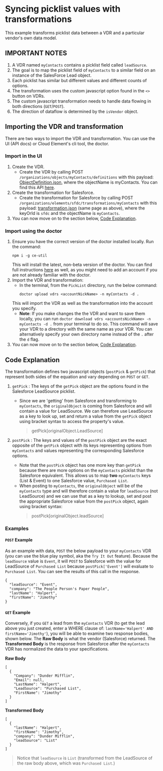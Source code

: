 # Syncing picklist values with transformations

This example transforms picklist data between a VDR and a particular vendor's own data model. 

## IMPORTANT NOTES
1. A VDR named `myContacts` contains a picklist field called `leadSource`.
2. The goal is to map the picklist field of `myContacts` to a similar field on an instance of the SalesForce Lead object.
3. Each picklist has similar but different values and different counts of options.
4. The transformation uses the custom javascript option found in the `<>` button on VDRs.
5. The custom javascript transformation needs to handle data flowing in both directions (`GET`/`POST`).
6. The direction of dataflow is determined by the `isVendor` object.

## Importing the VDR and transformation
There are two ways to import the VDR and transformation. You can use the UI (API docs) or Cloud Element's cli tool, the doctor.

### Import in the UI
1. Create the VDR.
    * Create the VDR by calling POST `/organizations/objects/myContacts/definitions` with this payload: [ObjectDefinition.json](myContacts/definition/objectDefinition.json), where the objectName is myContacts. You can find this API [here](https://my-staging.cloudelements.io/api-docs/platform/organizations).
2. Create the transformation for Salesforce.
    * Create the transformation for Salesforce by calling POST `/organizations/elements/sfdc/transformations/myContacts` with this payload: [transformation.json](myContacts/transformation/sfdc/transformation.json) (same page as above), where the keyOrId is `sfdc` and the objectName is `myContacts`.
3. You can now move on to the section below, [Code Explanation](#code-explanation).

### Import using the doctor
1. Ensure you have the correct version of the doctor installed locally. Run the command:
    ```
    npm i -g ce-util
    ```
    This will install the latest, non-beta version of the doctor. You can find full instructions [here](https://www.npmjs.com/package/ce-util) as well, as you might need to add an account if you are not already familiar with the doctor.
2. Import the VDR and transformation:
    * In the terminal, from the `PickList` directory, run the below command:
        ```
        doctor upload vdrs <accountNickName> -n myContacts -d . 
        ```
    This will import the VDR as well as the transformation into the account you specify.
    * **Note**: If you make changes the the VDR and want to save them locally, you can run `doctor download vdrs <accountsNickName> -n myContacts -d .` from your terminal to do so. This command will save your VDR to a directory with the same name as your VDR. You can alternatively specify your own directory name instead of the `.` after the `d` flag.
3. You can now move on to the section below, [Code Explanation](#code-explanation).

## <a name="code-explanation"></a>Code Explanation
The transformation defines two javascript objects (`postPick` & `getPick`) that represent both sides of the equation and vary depending on `POST` or `GET`.

1. `getPick` : The keys of the `getPick` object are the options found in the Salesforce LeadSource picklist. 
    * Since we are 'getting' from Salesforce and transforming to `myContacts`, the `originalObject` is coming from Salesforce and will contain a value for LeadSource. We can therefore use LeadSource as a key to look up, set and return a value from the `getPick` object using bracket syntax to access the property's value.
        > getPick[originalObject.LeadSource]

2. `postPick` : The keys and values of the `postPick` object are the exact opposite of the `getPick` object with its keys representing options from `myContacts` and values representing the corresponding Salesforce options.
    * Note that the `postPick` object has one more key than `getPick` because there are more options on the `myContacts` picklist than the Salesforce equivalent. This allows us to map **two** `myContacts` keys (List & Event) to one Salesforce value, `Purchased List`. 
    * When posting to `myContacts`, the `originalObject` will be of the `myContacts` type and will therefore contain a value for `leadSource` (not LeadSource) and we can use that as a key to lookup, set and post the appropriate Salesforce value from the `postPick` object, again using bracket syntax:
        > postPick[originalObject.leadSource]

### Examples
#### `POST` Example
As an example with data, `POST` the below payload to your `myContacts` VDR (you can use the blue play symbol, aka the `Try It Out` feature). Because the `leadSource` value is `Event`, it will `POST` to Salesforce with the value for LeadSource of `Purchased List` because `postPick['Event']` will evaluate to `Purchased List`. You can see the results of this call in the response.
```
{ 
  "leadSource": "Event",
  "company": "The People Person's Paper People",
  "lastName": "Halpert",
  "firstName": "Jimothy"
}
```
#### `GET` Example
Conversely, if you `GET` a lead from the `myContacts` VDR (to get the lead above you just created, enter a WHERE clause of: `lastName='Halpert' AND firstName='Jimothy'`), you will be able to examine two response bodies, shown below. The **Raw Body** is what the vendor (Salesforce) returned. The **Transformed Body** is the response from Salesforce after the  `myContacts` VDR has normalized the data to your specifications. 

**Raw Body**
```
[
  {
    "Company": "Dunder Mifflin",
    "Email": null,
    "LastName": "Halpert",
    "LeadSource": "Purchased List",
    "FirstName": "Jimothy"
  }
]
```
**Transformed Body**
```
[
  {
    "lastName": "Halpert",
    "firstName": "Jimothy",
    "company": "Dunder Mifflin",
    "leadSource": "List"
  }
]
```
> Notice that `leadSource` is `List` (transformed from the LeadSource of the raw body above, which was `Purchased List`.)